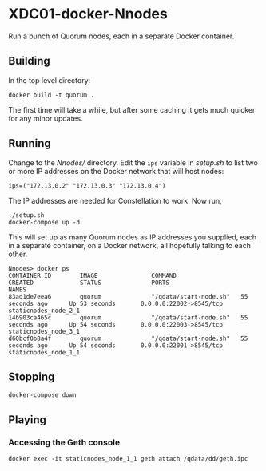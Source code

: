 # XDC01-docker-Nnodes 

Run a bunch of Quorum nodes, each in a separate Docker container.

## Building

In the top level directory:

    docker build -t quorum .
    
The first time will take a while, but after some caching it gets much quicker for any minor updates.

## Running

Change to the *Nnodes/* directory. Edit the `ips` variable in *setup.sh* to list two or more IP addresses on the Docker network that will host nodes:

    ips=("172.13.0.2" "172.13.0.3" "172.13.0.4")

The IP addresses are needed for Constellation to work. Now run,

    ./setup.sh
    docker-compose up -d
    
This will set up as many Quorum nodes as IP addresses you supplied, each in a separate container, on a Docker network, all hopefully talking to each other.

    Nnodes> docker ps
    CONTAINER ID        IMAGE               COMMAND                  CREATED             STATUS              PORTS                     NAMES
    83ad1de7eea6        quorum              "/qdata/start-node.sh"   55 seconds ago      Up 53 seconds       0.0.0.0:22002->8545/tcp   staticnodes_node_2_1
    14b903ca465c        quorum              "/qdata/start-node.sh"   55 seconds ago      Up 54 seconds       0.0.0.0:22003->8545/tcp   staticnodes_node_3_1
    d60bcf0b8a4f        quorum              "/qdata/start-node.sh"   55 seconds ago      Up 54 seconds       0.0.0.0:22001->8545/tcp   staticnodes_node_1_1

## Stopping

    docker-compose down
  
## Playing

### Accessing the Geth console

    docker exec -it staticnodes_node_1_1 geth attach /qdata/dd/geth.ipc


